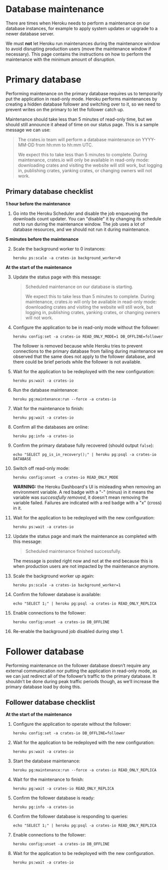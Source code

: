 # Database maintenance

There are times when Heroku needs to perform a maintenance on our database
instances, for example to apply system updates or upgrade to a newer database
server.

We must **not** let Heroku run maintenances during the maintenance window to
avoid disrupting production users (move the maintenance window if necessary).
This page contains the instructions on how to perform the maintenance with the
minimum amount of disruption.

# Primary database

Performing maintenance on the primary database requires us to temporarily put
the application in read-only mode. Heroku performs maintenances by creating a
hidden database follower and switching over to it, so we need to prevent writes
on the primary to let the follower catch up.

Maintenance should take less than 5 minutes of read-only time, but we should
still announce it ahead of time on our status page. This is a sample message we
can use:

> The crates.io team will perform a database maintenance on YYYY-MM-DD from
> hh:mm to hh:mm UTC.
>
> We expect this to take less than 5 minutes to complete. During maintenance,
> crates.io will only be available in read-only mode: downloading crates and
> visiting the website will still work, but logging in, publishing crates,
> yanking crates, or changing owners will not work.

## Primary database checklist

**1 hour before the maintenance**

1. Go into the Heroku Scheduler and disable the job enqueueing the downloads
   count updater. You can "disable" it by changing its schedule not to run
   during the maintenance window. The job uses a lot of database resources, and
   we should not run it during maintenance.

**5 minutes before the maintenance**

2. Scale the background worker to 0 instances:

   ```console
   heroku ps:scale -a crates-io background_worker=0
   ```

**At the start of the maintenance**

3. Update the status page with this message:

   > Scheduled maintenance on our database is starting.
   >
   > We expect this to take less than 5 minutes to complete. During maintenance,
   > crates.io will only be available in read-only mode: downloading crates and
   > visiting the website will still work, but logging in, publishing crates,
   > yanking crates, or changing owners will not work.

3. Configure the application to be in read-only mode without the follower:

   ```console
   heroku config:set -a crates-io READ_ONLY_MODE=1 DB_OFFLINE=follower
   ```

   The follower is removed because while Heroku tries to prevent connections to
   the primary database from failing during maintenance we observed that the
   same does not apply to the follower database, and there could be brief
   periods while the follower is not available.

3. Wait for the application to be redeployed with the new configuration:

    ```console
    heroku ps:wait -a crates-io
    ```

3. Run the database maintenance:

   ```console
   heroku pg:maintenance:run --force -a crates-io
   ```

1. Wait for the maintenance to finish:

    ```console
    heroku pg:wait -a crates-io
    ```

3. Confirm all the databases are online:

   ```console
   heroku pg:info -a crates-io
   ```

3. Confirm the primary database fully recovered (should output `false`):

   ```console
   echo "SELECT pg_is_in_recovery();" | heroku pg:psql -a crates-io DATABASE
   ```

3. Switch off read-only mode:

   ```console
   heroku config:unset -a crates-io READ_ONLY_MODE
   ```

   **WARNING:** the Heroku Dashboard's UI is misleading when removing an
   environment variable. A red badge with a "-" (minus) in it means the
   variable was *successfully removed*, it doesn't mean removing the variable
   failed.  Failures are indicated with a red badge with a "x" (cross) in it.

3. Wait for the application to be redeployed with the new configuration:

    ```console
    heroku ps:wait -a crates-io
    ```

3. Update the status page and mark the maintenance as completed with this
   message:

   > Scheduled maintenance finished successfully.

   The message is posted right now and not at the end because this is when
   production users are not impacted by the maintenance anymore.

3. Scale the background worker up again:

   ```console
   heroku ps:scale -a crates-io background_worker=1
   ```

3. Confirm the follower database is available:

   ```console
   echo "SELECT 1;" | heroku pg:psql -a crates-io READ_ONLY_REPLICA
   ```

3. Enable connections to the follower:

   ```console
   heroku config:unset -a crates-io DB_OFFLINE
   ```

3. Re-enable the background job disabled during step 1.

# Follower database

Performing maintenance on the follower database doesn’t require any external
communication nor putting the application in read-only mode, as we can just
redirect all of the follower’s traffic to the primary database. It shouldn’t be
done during peak traffic periods though, as we’ll increase the primary database
load by doing this.

## Follower database checklist

**At the start of the maintenance**

1. Configure the application to operate without the follower:

    ```console
    heroku config:set -a crates-io DB_OFFLINE=follower
    ```

1. Wait for the application to be redeployed with the new configuration:

    ```console
    heroku ps:wait -a crates-io
    ```

1. Start the database maintenance:

    ```console
    heroku pg:maintenance:run --force -a crates-io READ_ONLY_REPLICA
    ```

1. Wait for the maintenance to finish:

    ```console
    heroku pg:wait -a crates-io READ_ONLY_REPLICA
    ```

1. Confirm the follower database is ready:

    ```console
    heroku pg:info -a crates-io
    ```

1. Confirm the follower database is responding to queries:

    ```console
    echo "SELECT 1;" | heroku pg:psql -a crates-io READ_ONLY_REPLICA
    ```

1. Enable connections to the follower:

    ```console
    heroku config:unset -a crates-io DB_OFFLINE
    ```

1. Wait for the application to be redeployed with the new configuration.

    ```console
    heroku ps:wait -a crates-io
    ```

